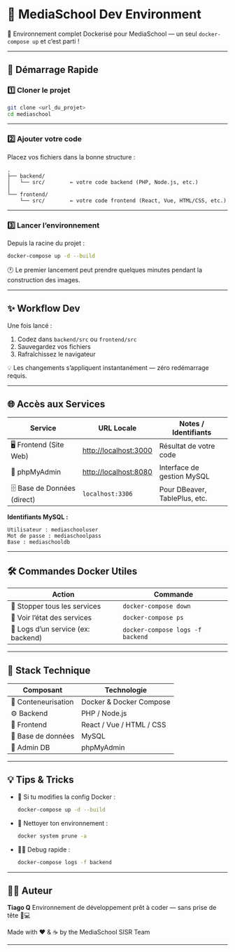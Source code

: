 
# 🧱 MediaSchool Dev Environment

🚀 Environnement complet Dockerisé pour MediaSchool — un seul `docker-compose up` et c’est parti !

---

## 🏁 Démarrage Rapide

### 1️⃣ Cloner le projet

```bash
git clone <url_du_projet>
cd mediaschool
```

---

### 2️⃣ Ajouter votre code

Placez vos fichiers dans la bonne structure :

```
.
├── backend/
│   └── src/        ← votre code backend (PHP, Node.js, etc.)
│
└── frontend/
    └── src/        ← votre code frontend (React, Vue, HTML/CSS, etc.)
```

---

### 3️⃣ Lancer l’environnement

Depuis la racine du projet :

```bash
docker-compose up -d --build
```

🕐 Le premier lancement peut prendre quelques minutes pendant la construction des images.

---

## ✨ Workflow Dev

Une fois lancé :

1. Codez dans `backend/src` ou `frontend/src`
2. Sauvegardez vos fichiers
3. Rafraîchissez le navigateur

💡 Les changements s’appliquent instantanément — zéro redémarrage requis.

---

## 🌐 Accès aux Services

| Service                      | URL Locale                                     | Notes / Identifiants          |
| ---------------------------- | ---------------------------------------------- | ----------------------------- |
| 🖥️ Frontend (Site Web)      | [http://localhost:3000](http://localhost:3000) | Résultat de votre code        |
| 🧮 phpMyAdmin                | [http://localhost:8080](http://localhost:8080) | Interface de gestion MySQL    |
| 🗄️ Base de Données (direct) | `localhost:3306`                               | Pour DBeaver, TablePlus, etc. |

**Identifiants MySQL :**

```
Utilisateur : mediaschooluser
Mot de passe : mediaschoolpass
Base : mediaschooldb
```

---

## 🛠️ Commandes Docker Utiles

| Action                             | Commande                         |
| ---------------------------------- | -------------------------------- |
| 🚫 Stopper tous les services       | `docker-compose down`            |
| 🧩 Voir l’état des services        | `docker-compose ps`              |
| 🧾 Logs d’un service (ex: backend) | `docker-compose logs -f backend` |

---

## 🧩 Stack Technique

| Composant           | Technologie              |
| ------------------- | ------------------------ |
| 🐳 Conteneurisation | Docker & Docker Compose  |
| ⚙️ Backend          | PHP / Node.js            |
| 🎨 Frontend         | React / Vue / HTML / CSS |
| 💾 Base de données  | MySQL                    |
| 🧮 Admin DB         | phpMyAdmin               |

---

## 💡 Tips & Tricks

* 🔁 Si tu modifies la config Docker :

  ```bash
  docker-compose up -d --build
  ```
* 🧹 Nettoyer ton environnement :

  ```bash
  docker system prune -a
  ```
* 🕵️‍♂️ Debug rapide :

  ```bash
  docker-compose logs -f backend
  ```

---

## 👨‍💻 Auteur

**Tiago Q**
Environnement de développement prêt à coder — sans prise de tête 🧠💻

Made with ❤️ & ☕ by the MediaSchool SISR Team

---
